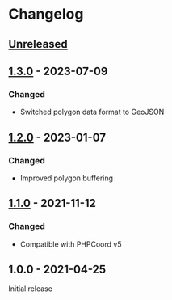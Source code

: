 # Changelog

## [Unreleased]

## [1.3.0] - 2023-07-09
### Changed
- Switched polygon data format to GeoJSON

## [1.2.0] - 2023-01-07
### Changed
- Improved polygon buffering

## [1.1.0] - 2021-11-12
### Changed
- Compatible with PHPCoord v5

## 1.0.0 - 2021-04-25
Initial release

[Unreleased]: https://github.com/dvdoug/PHPCoordArctic/compare/v1.3.0...HEAD
[1.3.0]: https://github.com/dvdoug/PHPCoordArctic/compare/v1.2.0...v1.3.0
[1.2.0]: https://github.com/dvdoug/PHPCoordArctic/compare/v1.1.0...v1.2.0
[1.1.0]: https://github.com/dvdoug/PHPCoordArctic/compare/v1.0.0...v1.1.0
